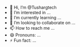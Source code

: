- 👋 Hi, I’m @Tushargtech
- 👀 I’m interested in ...
- 🌱 I’m currently learning ...
- 💞️ I’m looking to collaborate on ...
- 📫 How to reach me ...
- 😄 Pronouns: ...
- ⚡ Fun fact: ...

<!---
Tushargtech/Tushargtech is a ✨ special ✨ repository because its `README.md` (this file) appears on your GitHub profile.
You can click the Preview link to take a look at your changes.
--->
